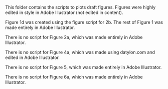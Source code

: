This folder contains the scripts to plots draft figures. Figures were highly edited in style in Adobe Illustrator (not edited in content).

Figure 1d was created using the figure script for 2b. The rest of Figure 1 was made entirely in Adobe Illustrator.

There is no script for Figure 2a, which was made entirely in Adobe Illustrator.

There is no script for Figure 4a, which was made using datylon.com and edited in Adobe Illustrator.

There is no script for Figure 5, which was made entirely in Adobe Illustrator.

There is no script for Figure 6a, which was made entirely in Adobe Illustrator.